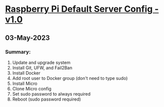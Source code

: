 <H1><u>Raspberry Pi Default Server Config - v1.0</u></H1>
<H2>03-May-2023</H2>
<h3>Summary:</h3>
<ol>
  <li>Update and upgrade system</li>
  <li>Install Git, UFW, and Fail2Ban</li>
  <li>Install Docker</li>
  <li>Add root user to Docker group (don't need to type sudo)</>
  <li>Install Micro</li>
  <li>Clone Micro config</li>
  <li>Set sudo password to always required</li>
  <li>Reboot (sudo password required)</li>
</ol>
